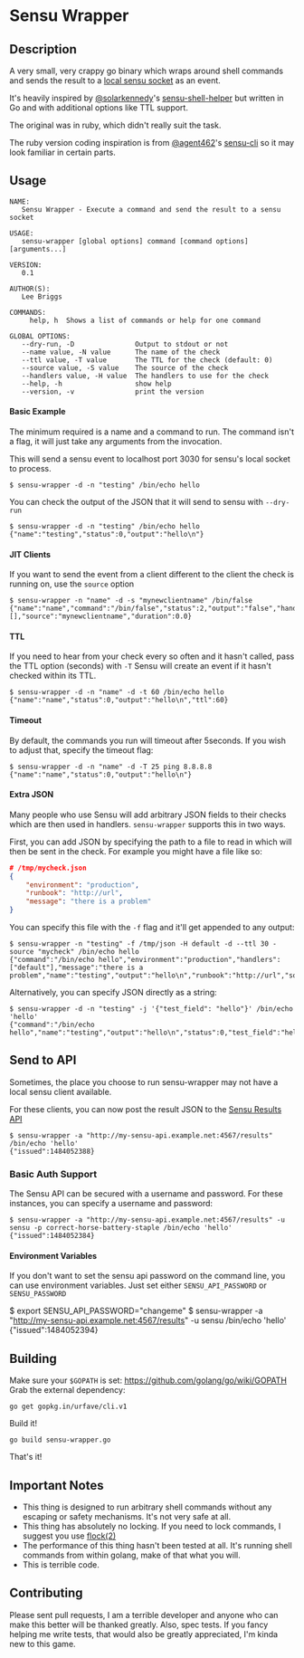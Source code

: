 # Sensu Wrapper

## Description

A very small, very crappy go binary which wraps around shell commands and sends the result to a [local sensu socket](https://sensuapp.org/docs/latest/clients#client-socket-input) as an event.

It's heavily inspired by [@solarkennedy](https://github.com/solarkennedy)'s [sensu-shell-helper](https://github.com/solarkennedy/sensu-shell-helper) but written in Go and with additional options like TTL support.

The original was in ruby, which didn't really suit the task.

The ruby version coding inspiration is from [@agent462](https://github.com/agent462)'s [sensu-cli](https://github.com/agent462/sensu-cli) so it may look familiar in certain parts.

## Usage

```shell
NAME:
   Sensu Wrapper - Execute a command and send the result to a sensu socket

USAGE:
   sensu-wrapper [global options] command [command options] [arguments...]

VERSION:
   0.1

AUTHOR(S):
   Lee Briggs

COMMANDS:
     help, h  Shows a list of commands or help for one command

GLOBAL OPTIONS:
   --dry-run, -D               Output to stdout or not
   --name value, -N value      The name of the check
   --ttl value, -T value       The TTL for the check (default: 0)
   --source value, -S value    The source of the check
   --handlers value, -H value  The handlers to use for the check
   --help, -h                  show help
   --version, -v               print the version
```

#### Basic Example

The minimum required is a name and a command to run. The command isn't a flag, it will just take any arguments from the invocation.

This will send a sensu event to localhost port 3030 for sensu's local socket to process.

```shell
$ sensu-wrapper -d -n "testing" /bin/echo hello
```
You can check the output of the JSON that it will send to sensu with `--dry-run`

```shell
$ sensu-wrapper -d -n "testing" /bin/echo hello
{"name":"testing","status":0,"output":"hello\n"}
```

#### JIT Clients

If you want to send the event from a client different to the client the check is running on, use the `source` option

```shell
$ sensu-wrapper -n "name" -d -s "mynewclientname" /bin/false
{"name":"name","command":"/bin/false","status":2,"output":"false","handler":[],"source":"mynewclientname","duration":0.0}
```

#### TTL

If you need to hear from your check every so often and it hasn't called, pass the TTL option (seconds) with `-T`
Sensu will create an event if it hasn't checked within its TTL.

```shell
$ sensu-wrapper -d -n "name" -d -t 60 /bin/echo hello
{"name":"name","status":0,"output":"hello\n","ttl":60}
```

#### Timeout

By default, the commands you run will timeout after 5seconds. If you wish to adjust that, specify the timeout flag:

```shell
$ sensu-wrapper -d -n "name" -d -T 25 ping 8.8.8.8
{"name":"name","status":0,"output":"hello\n"}
```

#### Extra JSON

Many people who use Sensu will add arbitrary JSON fields to their checks which are then used in handlers. `sensu-wrapper` supports this in two ways.

First, you can add JSON by specifying the path to a file to read in which will then be sent in the check. For example you might have a file like so:

```json
# /tmp/mycheck.json
{
    "environment": "production",
    "runbook": "http://url",
    "message": "there is a problem"
}
```

You can specify this file with the `-f` flag and it'll get appended to any output:

```shell
$ sensu-wrapper -n "testing" -f /tmp/json -H default -d --ttl 30 -source "mycheck" /bin/echo hello
{"command":"/bin/echo hello","environment":"production","handlers":["default"],"message":"there is a problem","name":"testing","output":"hello\n","runbook":"http://url","source":"mycheck","status":0,"ttl":30}
```

Alternatively, you can specify JSON directly as a string:

```shell
$ sensu-wrapper -d -n "testing" -j '{"test_field": "hello"}' /bin/echo 'hello'
{"command":"/bin/echo hello","name":"testing","output":"hello\n","status":0,"test_field":"hello"}
```

## Send to API

Sometimes, the place you choose to run sensu-wrapper may not have a local sensu client available.

For these clients, you can now post the result JSON to the [Sensu Results API](https://sensuapp.org/docs/0.26/api/results-api.html)

```shell
$ sensu-wrapper -a "http://my-sensu-api.example.net:4567/results" /bin/echo 'hello'
{"issued":1484052388}
```

### Basic Auth Support

The Sensu API can be secured with a username and password. For these instances, you can specify a username and password:

```shell
$ sensu-wrapper -a "http://my-sensu-api.example.net:4567/results" -u sensu -p correct-horse-battery-staple /bin/echo 'hello'
{"issued":1484052384}
```

#### Environment Variables

If you don't want to set the sensu api password on the command line, you can use environment variables. Just set either `SENSU_API_PASSWORD` or `SENSU_PASSWORD`

$ export SENSU_API_PASSWORD="changeme"
$ sensu-wrapper -a "http://my-sensu-api.example.net:4567/results" -u sensu /bin/echo 'hello'
{"issued":1484052394}

## Building

Make sure your `$GOPATH` is set: https://github.com/golang/go/wiki/GOPATH
Grab the external dependency: 

```shell
go get gopkg.in/urfave/cli.v1
```

Build it!

```shell
go build sensu-wrapper.go
```

That's it!

## Important Notes

* This thing is designed to run arbitrary shell commands without any escaping or safety mechanisms. It's not very safe at all.
* This thing has absolutely no locking. If you need to lock commands, I suggest you use [flock(2)](http://linux.die.net/man/2/flock)
* The performance of this thing hasn't been tested at all. It's running shell commands from within golang, make of that what you will.
* This is terrible code.


## Contributing

Please sent pull requests, I am a terrible developer and anyone who can make this better will be thanked greatly.
Also, spec tests. If you fancy helping me write tests, that would also be greatly appreciated, I'm kinda new to this game.
